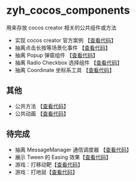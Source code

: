 # zyh_cocos_components

用来存放 cocos creator 相关的公共组件或方法

* 实现 cocos creator 官方案例 【[查看代码](https://github.com/forever-z-133/zyh_cocos_components/tree/main/assets/cocos-demo)】
* 抽离点击长按等场景化事件 【[查看代码](https://github.com/forever-z-133/zyh_cocos_components/tree/main/assets/miao-event)】
* 抽离 Popup 弹窗组件 【[查看代码](https://github.com/forever-z-133/zyh_cocos_components/tree/main/assets/popup)】
* 抽离 Radio Checkbox 选择组件 【[查看代码](https://github.com/forever-z-133/zyh_cocos_components/tree/main/assets/radio-checkbox)】
* 抽离 Coordinate 坐标系工具 【[查看代码](https://github.com/forever-z-133/zyh_cocos_components/tree/main/assets/coordinate)】

## 其他

* 公共方法 【[查看代码](https://github.com/forever-z-133/zyh_cocos_components/tree/main/assets/utils/utils.ts)】
* 公共动画 【[查看代码](https://github.com/forever-z-133/zyh_cocos_components/tree/main/assets/utils/animation.ts)】

## 待完成

* 抽离 MessageManager 通信调度器 【[查看代码](https://github.com/forever-z-133/zyh_cocos_components/tree/main/assets/message-manager)】
* 展示 Tween 的 Easing 效果【[查看代码](https://github.com/forever-z-133/zyh_cocos_components/tree/main/assets/tween-cheat-sheet)】
* 游戏：打移动靶【[查看代码](#)】
* 游戏：打地鼠【[查看代码](#)】
